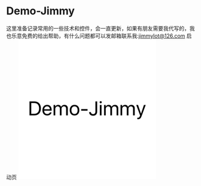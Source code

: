# Demo-Jimmy

这里准备记录常用的一些技术和控件，会一直更新，如果有朋友需要我代写的，我也乐意免费的给出帮助，有什么问题都可以发邮箱联系我:jimmylot@126.com
启动页
![image](https://github.com/leisong1125/Demo-Jimmy/blob/master/Demo-Jimmy.png)
